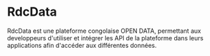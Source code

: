 # RdcData
RdcData est une plateforme congolaise OPEN DATA, permettant aux developpeurs d'utiliser et intégrer les API de la plateforme dans leurs applications afin d'accéder aux différentes données.
